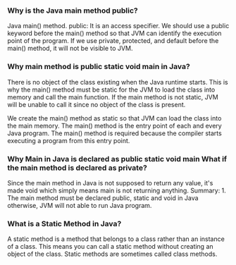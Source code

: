 ### Why is the Java main method public?

Java main() method. public: It is an access specifier. We should use a public keyword before the main() method so that JVM can identify the execution point of the program. If we use private, protected, and default before the main() method, it will not be visible to JVM.

### Why main method is public static void main in Java?
There is no object of the class existing when the Java runtime starts. This is why the main() method must be static for the JVM to load the class into memory and call the main function. If the main method is not static, JVM will be unable to call it since no object of the class is present.

We create the main() method as static so that JVM can load the class into the main memory. The main() method is the entry point of each and every Java program. The main() method is required because the compiler starts executing a program from this entry point.

### Why Main in Java is declared as public static void main What if the main method is declared as private?
Since the main method in Java is not supposed to return any value, it's made void which simply means main is not returning anything. Summary: 1. The main method must be declared public, static and void in Java otherwise, JVM will not able to run Java program.

### What is a Static Method in Java? 
A static method is a method that belongs to a class rather than an instance of a class. This means you can call a static method without creating an object of the class. Static methods are sometimes called class methods.